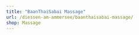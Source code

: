 ```yaml
---
title: "BaanThaiSabai Massage"
url: /diessen-am-ammersee/baanthaisabai-massage/
shop: Massage
---
```

